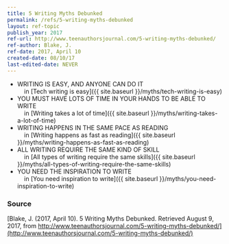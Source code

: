 ```yaml
---
title: 5 Writing Myths Debunked
permalink: /refs/5-writing-myths-debunked
layout: ref-topic
publish_year: 2017
ref-url: http://www.teenauthorsjournal.com/5-writing-myths-debunked/
ref-author: Blake, J.
ref-date: 2017, April 10
created-date: 08/10/17
last-edited-date: NEVER
---
```


* WRITING IS EASY, AND ANYONE CAN DO IT<br />&nbsp;&nbsp;&nbsp;&nbsp;in [Tech writing is easy]({{ site.baseurl }}/myths/tech-writing-is-easy)
* YOU MUST HAVE LOTS OF TIME IN YOUR HANDS TO BE ABLE TO WRITE<br />&nbsp;&nbsp;&nbsp;&nbsp;in [Writing takes a lot of time]({{ site.baseurl }}/myths/writing-takes-a-lot-of-time)
* WRITING HAPPENS IN THE SAME PACE AS READING<br />&nbsp;&nbsp;&nbsp;&nbsp;in [Writing happens as fast as reading]({{ site.baseurl }}/myths/writing-happens-as-fast-as-reading)
* ALL WRITING REQUIRE THE SAME KIND OF SKILL<br />&nbsp;&nbsp;&nbsp;&nbsp;in [All types of writing require the same skills]({{ site.baseurl }}/myths/all-types-of-writing-require-the-same-skills)
* YOU NEED THE INSPIRATION TO WRITE<br />&nbsp;&nbsp;&nbsp;&nbsp;in [You need inspiration to write]({{ site.baseurl }}/myths/you-need-inspiration-to-write)

### Source

[Blake, J. (2017, April 10). 5 Writing Myths Debunked. Retrieved August 9, 2017, from http://www.teenauthorsjournal.com/5-writing-myths-debunked/](http://www.teenauthorsjournal.com/5-writing-myths-debunked/)
